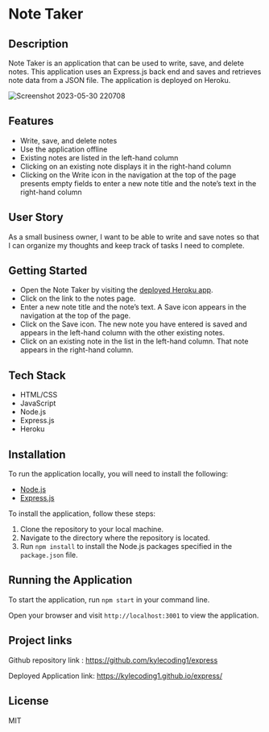 # Note Taker

## Description

Note Taker is an application that can be used to write, save, and delete notes. This application uses an Express.js back end and saves and retrieves note data from a JSON file. The application is deployed on Heroku.

![Screenshot 2023-05-30 220708](https://github.com/kylecoding1/express/assets/128002901/9a073228-4662-42d1-96ee-ffa5c290dc12)

## Features

- Write, save, and delete notes
- Use the application offline
- Existing notes are listed in the left-hand column
- Clicking on an existing note displays it in the right-hand column
- Clicking on the Write icon in the navigation at the top of the page presents empty fields to enter a new note title and the note’s text in the right-hand column

## User Story

As a small business owner, I want to be able to write and save notes so that I can organize my thoughts and keep track of tasks I need to complete.

## Getting Started

- Open the Note Taker by visiting the [deployed Heroku app](https://obscure-chamber-26936.herokuapp.com/).
- Click on the link to the notes page.
- Enter a new note title and the note’s text. A Save icon appears in the navigation at the top of the page.
- Click on the Save icon. The new note you have entered is saved and appears in the left-hand column with the other existing notes.
- Click on an existing note in the list in the left-hand column. That note appears in the right-hand column.

## Tech Stack

- HTML/CSS
- JavaScript
- Node.js
- Express.js
- Heroku

## Installation

To run the application locally, you will need to install the following:

- [Node.js](https://nodejs.org/en/download/)
- [Express.js](https://expressjs.com/)

To install the application, follow these steps:

1. Clone the repository to your local machine.
2. Navigate to the directory where the repository is located.
3. Run `npm install` to install the Node.js packages specified in the `package.json` file.

## Running the Application

To start the application, run `npm start` in your command line.

Open your browser and visit `http://localhost:3001` to view the application.

## Project links
Github repository link : https://github.com/kylecoding1/express

Deployed Application link: https://kylecoding1.github.io/express/


## License

MIT
